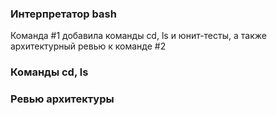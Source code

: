 ### Интерпретатор bash

Команда #1 добавила команды cd, ls и юнит-тесты, а также архитектурный ревью к команде #2

### Команды cd, ls

### Ревью архитектуры
